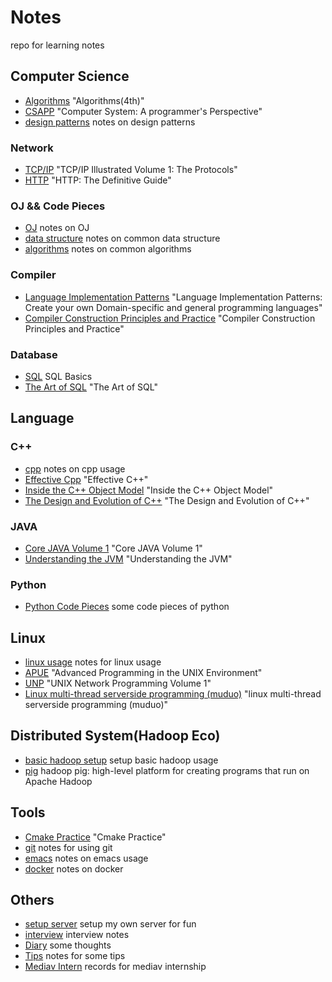 # Notes

repo for learning notes

## Computer Science
- [Algorithms](./algorithms.md) "Algorithms(4th)"
- [CSAPP](./csapp.md) "Computer System: A programmer's Perspective"
- [design patterns](./designPattern.md) notes on design patterns

### Network
- [TCP/IP](./tcpip.md) "TCP/IP Illustrated Volume 1: The Protocols"
- [HTTP](./http.md) "HTTP: The Definitive Guide"

### OJ && Code Pieces
- [OJ](./oj.md) notes on OJ 
- [data structure](./ds.md) notes on common data structure
- [algorithms](./al.md) notes on common algorithms

### Compiler
  - [Language Implementation Patterns](./lanImpPat.md) "Language Implementation Patterns: Create your own Domain-specific and general programming languages"
  - [Compiler Construction Principles and Practice](./compiler.md) "Compiler Construction Principles and Practice"
  
### Database
- [SQL](./sql.md) SQL Basics
- [The Art of SQL](./sqlart.md) "The Art of SQL"

## Language
### C++
- [cpp](./cpp.md) notes on cpp usage
- [Effective Cpp](./effectivecpp.md) "Effective C++"
- [Inside the C++ Object Model](./insideTheC++ObjectModel.md) "Inside the C++ Object Model"
- [The Design and Evolution of C++](./cppevo.md) "The Design and Evolution of C++"

### JAVA
- [Core JAVA Volume 1](./corejava1.md) "Core JAVA Volume 1"
- [Understanding the JVM](./jvm.md) "Understanding the JVM"

### Python
- [Python Code Pieces](./python.md) some code pieces of python

## Linux
- [linux usage](./linux.md) notes for linux usage
- [APUE](./apue.md) "Advanced Programming in the UNIX Environment"
- [UNP](./unp.md) "UNIX Network Programming Volume 1"
- [Linux multi-thread serverside programming (muduo)](./linuxServer.md) "linux multi-thread serverside programming (muduo)"

## Distributed System(Hadoop Eco)
- [basic hadoop setup](./playWithHadoop.md) setup basic hadoop usage
- [pig](./pig.md) hadoop pig: high-level platform for creating programs that run on Apache Hadoop

## Tools
- [Cmake Practice](./cmake.md) "Cmake Practice"
- [git](./git.md) notes for using git
- [emacs](./emacs.md) notes on emacs usage
- [docker](./docker.md) notes on docker

## Others
- [setup server](./setupServer.md) setup my own server for fun
- [interview](./interview.md) interview notes
- [Diary](./diary.md) some thoughts
- [Tips](./tips.md) notes for some tips
- [Mediav Intern](./mediavIntern.md) records for mediav internship
